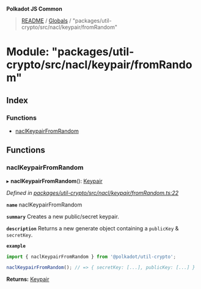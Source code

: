 **Polkadot JS Common**

> [README](../README.md) / [Globals](../globals.md) / "packages/util-crypto/src/nacl/keypair/fromRandom"

# Module: "packages/util-crypto/src/nacl/keypair/fromRandom"

## Index

### Functions

* [naclKeypairFromRandom](_packages_util_crypto_src_nacl_keypair_fromrandom_.md#naclkeypairfromrandom)

## Functions

### naclKeypairFromRandom

▸ **naclKeypairFromRandom**(): [Keypair](../interfaces/_packages_util_crypto_src_types_.keypair.md)

*Defined in [packages/util-crypto/src/nacl/keypair/fromRandom.ts:22](https://github.com/polkadot-js/common/blob/30198d1a/packages/util-crypto/src/nacl/keypair/fromRandom.ts#L22)*

**`name`** naclKeypairFromRandom

**`summary`** Creates a new public/secret keypair.

**`description`** 
Returns a new generate object containing a `publicKey` & `secretKey`.

**`example`** 
<BR>

```javascript
import { naclKeypairFromRandom } from '@polkadot/util-crypto';

naclKeypairFromRandom(); // => { secretKey: [...], publicKey: [...] }
```

**Returns:** [Keypair](../interfaces/_packages_util_crypto_src_types_.keypair.md)
